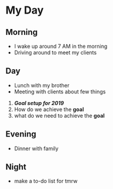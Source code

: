 # My Day
## Morning
- I wake up around 7 AM in the morning
- Driving around to meet my clients

## Day
- Lunch with my brother
- Meeting with clients about few things
1. ***Goal setup for 2019***
2. How do we achieve the **goal**
3. what do we need to achieve the **goal**

## Evening
- Dinner with family

## Night
- make a to-do list for tmrw
